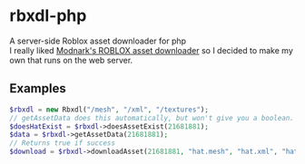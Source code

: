 # rbxdl-php
A server-side Roblox asset downloader for php  
I really liked [Modnark's ROBLOX asset downloader](https://github.com/Modnark/rbxdl) so I decided to make my own that runs on the web server.  
## Examples
```php
$rbxdl = new Rbxdl("/mesh", "/xml", "/textures");
// getAssetData does this automatically, but won't give you a boolean. This does.
$doesHatExist = $rbxdl->doesAssetExist(21681881);
$data = $rbxdl->getAssetData(21681881);
// Returns true if success
$download = $rbxdl->downloadAsset(21681881, "hat.mesh", "hat.xml", "hat.png");
```
